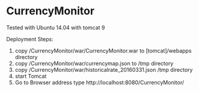 # CurrencyMonitor

Tested with Ubuntu 14.04 with tomcat 9

Deployment Steps:

1. copy /CurrencyMonitor/war/CurrencyMonitor.war to [tomcat]/webapps directory
2. copy /CurrencyMonitor/war/currencymap.json to /tmp directory
3. copy /CurrencyMonitor/war/historicalrate_20160331.json /tmp directory
4. start Tomcat
5. Go to Browser address type http://localhost:8080/CurrencyMonitor/
